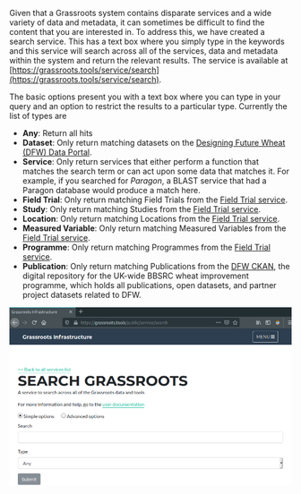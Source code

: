 
Given that a Grassroots system contains disparate services and a wide variety of data and metadata, it can sometimes be difficult to find the content that you are interested in. 
To address this, we have created a search service. This has a text box where you simply type in the keywords and this service will search across all of the services, data and metadata within the system and return the relevant results. The service is available at [https://grassroots.tools/service/search](https://grassroots.tools/service/search).

The basic options present you with a text box where you can type in your query and an option to restrict the results to a particular type. Currently the list of types are 

 * **Any**: Return all hits
 * **Dataset**: Only return matching datasets on the [Designing Future Wheat (DFW) Data Portal](https://opendata.earlham.ac.uk/wheat).
 * **Service**: Only return services that either perform a function that matches the search term or can act upon some data that matches it. For example, if you searched for *Paragon*, a BLAST service that had a Paragon database would produce a match here.
 * **Field Trial**: Only return matching Field Trials from the [Field Trial service](https://grassroots.tools/docs/user/services/field_trial/).
 * **Study**: Only return matching Studies from the [Field Trial service](https://grassroots.tools/docs/user/services/field_trial/).
 * **Location**: Only return matching Locations from the [Field Trial service](https://grassroots.tools/docs/user/services/field_trial/).
 * **Measured Variable**: Only return matching Measured Variables from the [Field Trial service](https://grassroots.tools/docs/user/services/field_trial/).
 * **Programme**: Only return matching Programmes from the [Field Trial service](https://grassroots.tools/docs/user/services/field_trial/).
 * **Publication**: Only return matching Publications from the [DFW CKAN](https://ckan.grassroots.tools/), the digital repository for the UK-wide BBSRC wheat improvement programme, which holds all publications, open datasets, and partner project datasets related to DFW.

![The form for submitting a search](images/basic_options.png "Submit a search")

